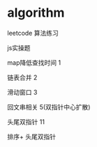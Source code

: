 # algorithm

leetcode 算法练习

js实操题



 map降低查找时间
 1

 链表合并
 2

 滑动窗口
 3

 回文串相关
 5(双指针中心扩散)

 头尾双指针
 11

 排序+ 头尾双指针